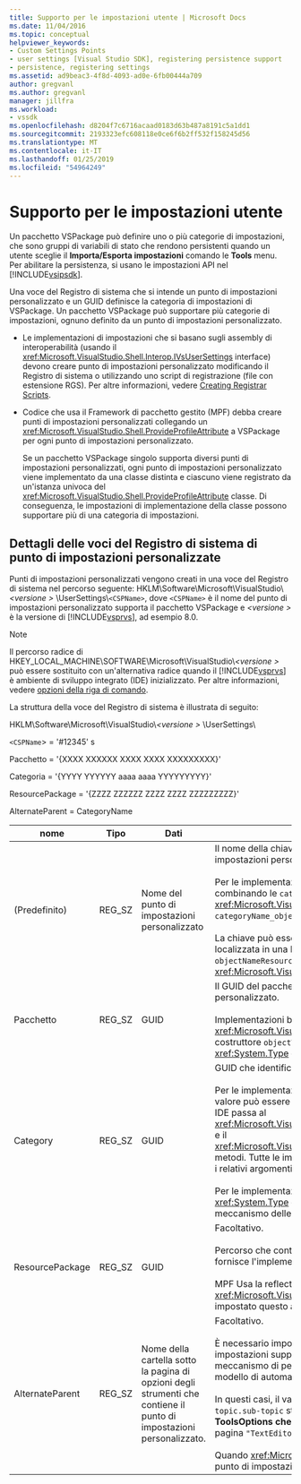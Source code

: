 ```yaml
---
title: Supporto per le impostazioni utente | Microsoft Docs
ms.date: 11/04/2016
ms.topic: conceptual
helpviewer_keywords:
- Custom Settings Points
- user settings [Visual Studio SDK], registering persistence support
- persistence, registering settings
ms.assetid: ad9beac3-4f8d-4093-ad0e-6fb00444a709
author: gregvanl
ms.author: gregvanl
manager: jillfra
ms.workload:
- vssdk
ms.openlocfilehash: d8204f7c6716acaad0183d63b487a8191c5a1dd1
ms.sourcegitcommit: 2193323efc608118e0ce6f6b2ff532f158245d56
ms.translationtype: MT
ms.contentlocale: it-IT
ms.lasthandoff: 01/25/2019
ms.locfileid: "54964249"
---
```

# <a name="support-for-user-settings"></a>Supporto per le impostazioni utente
Un pacchetto VSPackage può definire uno o più categorie di impostazioni, che sono gruppi di variabili di stato che rendono persistenti quando un utente sceglie il **Importa/Esporta impostazioni** comando le **Tools** menu. Per abilitare la persistenza, si usano le impostazioni API nel [!INCLUDE[vsipsdk](../../extensibility/includes/vsipsdk_md.md)].  

 Una voce del Registro di sistema che si intende un punto di impostazioni personalizzato e un GUID definisce la categoria di impostazioni di VSPackage. Un pacchetto VSPackage può supportare più categorie di impostazioni, ognuno definito da un punto di impostazioni personalizzato.  

-   Le implementazioni di impostazioni che si basano sugli assembly di interoperabilità (usando il <xref:Microsoft.VisualStudio.Shell.Interop.IVsUserSettings> interface) devono creare punto di impostazioni personalizzato modificando il Registro di sistema o utilizzando uno script di registrazione (file con estensione RGS). Per altre informazioni, vedere [Creating Registrar Scripts](/cpp/atl/creating-registrar-scripts).  

-   Codice che usa il Framework di pacchetto gestito (MPF) debba creare punti di impostazioni personalizzati collegando un <xref:Microsoft.VisualStudio.Shell.ProvideProfileAttribute> a VSPackage per ogni punto di impostazioni personalizzato.  

     Se un pacchetto VSPackage singolo supporta diversi punti di impostazioni personalizzati, ogni punto di impostazioni personalizzato viene implementato da una classe distinta e ciascuno viene registrato da un'istanza univoca del <xref:Microsoft.VisualStudio.Shell.ProvideProfileAttribute> classe. Di conseguenza, le impostazioni di implementazione della classe possono supportare più di una categoria di impostazioni.  

## <a name="custom-settings-point-registry-entry-details"></a>Dettagli delle voci del Registro di sistema di punto di impostazioni personalizzate  
 Punti di impostazioni personalizzati vengono creati in una voce del Registro di sistema nel percorso seguente: HKLM\Software\Microsoft\VisualStudio\\*\<versione >* \UserSettings\\`<CSPName>`, dove `<CSPName>` è il nome del punto di impostazioni personalizzato supporta il pacchetto VSPackage e  *\<versione >* è la versione di [!INCLUDE[vsprvs](../../code-quality/includes/vsprvs_md.md)], ad esempio 8.0.  

> [!NOTE]
>  Il percorso radice di HKEY_LOCAL_MACHINE\SOFTWARE\Microsoft\VisualStudio\\*\<versione >* può essere sostituito con un'alternativa radice quando il [!INCLUDE[vsprvs](../../code-quality/includes/vsprvs_md.md)] è ambiente di sviluppo integrato (IDE) inizializzato. Per altre informazioni, vedere [opzioni della riga di comando](../../extensibility/command-line-switches-visual-studio-sdk.md).  

 La struttura della voce del Registro di sistema è illustrata di seguito:  

 HKLM\Software\Microsoft\VisualStudio\\*\<versione >* \UserSettings\  

 `<CSPName`> = '#12345' s  

 Pacchetto = '{XXXX XXXXXX XXXX XXXX XXXXXXXXX}'  

 Categoria = '{YYYY YYYYYY aaaa aaaa YYYYYYYYY}'  

 ResourcePackage = '{ZZZZ ZZZZZZ ZZZZ ZZZZ ZZZZZZZZZ}'  

 AlternateParent = CategoryName  


| nome | Tipo | Dati | Descrizione |
|-----------------|--------| - | - |
| (Predefinito) | REG_SZ | Nome del punto di impostazioni personalizzato | Il nome della chiave, `<CSPName`>, è il nome non localizzato del punto di impostazioni personalizzato.<br /><br /> Per le implementazioni di base di MPF, il nome della chiave viene ottenuto combinando le `categoryName` e `objectName` gli argomenti delle <xref:Microsoft.VisualStudio.Shell.ProvideProfileAttribute> costruttore in `categoryName_objectName`.<br /><br /> La chiave può essere vuota o può contenere l'ID di riferimento per la stringa localizzata in una DLL satellite. Questo valore viene ottenuto dal `objectNameResourceID` argomento per il <xref:Microsoft.VisualStudio.Shell.ProvideProfileAttribute> costruttore. |
| Pacchetto | REG_SZ | GUID | Il GUID del pacchetto VSPackage che implementa il punto di impostazioni personalizzato.<br /><br /> Implementazioni basate su MPF usando il <xref:Microsoft.VisualStudio.Shell.ProvideProfileAttribute> classe, usare il costruttore `objectType` argomento che contiene il pacchetto VSPackage <xref:System.Type> e reflection per ottenere questo valore. |
| Category | REG_SZ | GUID | GUID che identifica la categoria di impostazioni.<br /><br /> Per le implementazioni di base degli assembly di interoperabilità, questo valore può essere un arbitrariamente scelto GUID, che il [!INCLUDE[vsprvs](../../code-quality/includes/vsprvs_md.md)] IDE passa al <xref:Microsoft.VisualStudio.Shell.Interop.IVsUserSettings.ExportSettings%2A> e il <xref:Microsoft.VisualStudio.Shell.Interop.IVsUserSettings.ImportSettings%2A> metodi. Tutte le implementazioni di questi due metodi è necessario verificare i relativi argomenti di GUID.<br /><br /> Per le implementazioni di base di MPF questo GUID è ottenuto il <xref:System.Type> della classe che implementa il [!INCLUDE[vsprvs](../../code-quality/includes/vsprvs_md.md)] meccanismo delle impostazioni. |
| ResourcePackage | REG_SZ | GUID | Facoltativo.<br /><br /> Percorso che contiene DLL satellite nelle varie stringhe localizzate se non fornisce l'implementazione di VSPackage.<br /><br /> MPF Usa la reflection per ottenere la risorsa corretta VSPackage, pertanto il <xref:Microsoft.VisualStudio.Shell.ProvideProfileAttribute> classe non viene impostato questo argomento. |
| AlternateParent | REG_SZ | Nome della cartella sotto la pagina di opzioni degli strumenti che contiene il punto di impostazioni personalizzato. | Facoltativo.<br /><br /> È necessario impostare questo valore solo se un'implementazione di impostazioni supporta **opzioni del menu Strumenti** pagine che utilizzano il meccanismo di persistenza di [!INCLUDE[vsipsdk](../../extensibility/includes/vsipsdk_md.md)] anziché il meccanismo nel modello di automazione per salvare lo stato.<br /><br /> In questi casi, il valore della chiave AlternateParent è il `topic` sezione il `topic.sub-topic` stringa utilizzata per identificare la particolare **ToolsOptions che dei** pagina. Ad esempio, per il **ToolsOptions che dei** pagina `"TextEditor.Basic"` il valore di AlternateParent sarebbe `"TextEditor"`.<br /><br /> Quando <xref:Microsoft.VisualStudio.Shell.ProvideProfileAttribute> genera il punto di impostazioni personalizzato, è identico al nome di categoria. |
